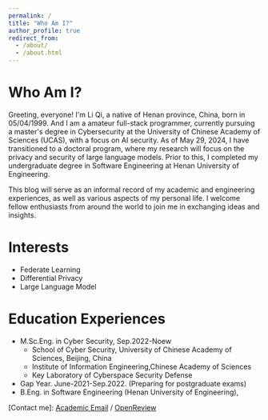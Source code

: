 ```yaml
---
permalink: /
title: "Who Am I?"
author_profile: true
redirect_from: 
  - /about/
  - /about.html
---
```


Who Am I?
======

Greeting, everyone! I'm Li Qi, a native of Henan province, China, born in 05/04/1999. And I am a amateur full-stack programmer, currently pursuing a master's degree in Cybersecurity at the University of Chinese Academy of Sciences (UCAS), with a focus on AI security.  As of May 29, 2024, I have transitioned to a doctoral program, where my research will focus on the privacy and security of large language models. Prior to this, I completed my undergraduate degree in Software Engineering at Henan University of Engineering.

This blog will serve as an informal record of my academic and engineering experiences, as well as various aspects of my personal life. I welcome fellow enthusiasts from around the world to join me in exchanging ideas and insights.

Interests
======
+ Federate Learning
+ Differential Privacy
+ Large Language Model


Education Experiences
======
+ M.Sc.Eng. in Cyber Security, Sep.2022-Noew
  + School of Cyber Security, University of Chinese Academy of Sciences, Beijing, China
  + Institute of Information Engineering,Chinese Academy of Sciences
  + Key Laboratory of Cyberspace Security Defense
+ Gap Year. June-2021-Sep.2022. (Preparing for postgraduate exams)
+ B.Eng. in Software Engineering (Henan University of Engineering),


[Contact me]: [Academic Email](liqi2022@iie.ac.cn) / [OpenReview](https://openreview.net/profile?id=~Qi_Li38)



